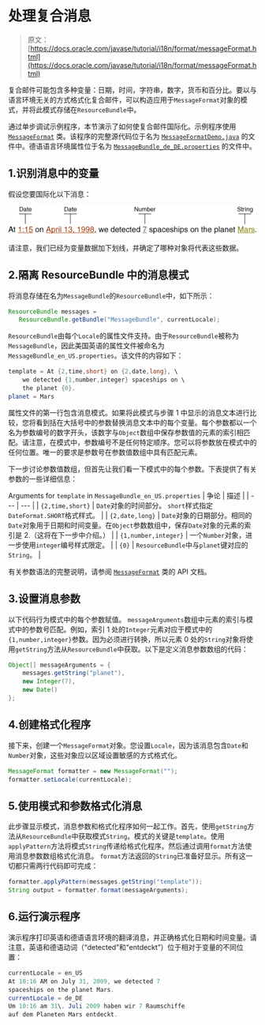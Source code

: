 # 处理复合消息

> 原文： [https://docs.oracle.com/javase/tutorial/i18n/format/messageFormat.html](https://docs.oracle.com/javase/tutorial/i18n/format/messageFormat.html)

复合邮件可能包含多种变量：日期，时间，字符串，数字，货币和百分比。要以与语言环境无关的方式格式化复合邮件，可以构造应用于`MessageFormat`对象的模式，并将此模式存储在`ResourceBundle`中。

通过单步调试示例程序，本节演示了如何使复合邮件国际化。示例程序使用 [`MessageFormat`](https://docs.oracle.com/javase/8/docs/api/java/text/MessageFormat.html) 类。该程序的完整源代码位于名为 [`MessageFormatDemo.java`](examples/MessageFormatDemo.java) 的文件中。德语语言环境属性位于名为 [`MessageBundle_de_DE.properties`](examples/MessageBundle_de_DE.properties) 的文件中。

## 1.识别消息中的变量

假设您要国际化以下消息：

![The following line of text: At 1:15 on April 13, 1998, we detected 7 spaceships on the planet Mars.  The variable data (1:15, April 13,1998, 7, and Mars) have been underlined.](img/e3ed737400f94a595293b94464e6df58.jpg)

请注意，我们已经为变量数据加下划线，并确定了哪种对象将代表这些数据。

## 2.隔离 ResourceBundle 中的消息模式

将消息存储在名为`MessageBundle`的`ResourceBundle`中，如下所示：

```java
ResourceBundle messages =
   ResourceBundle.getBundle("MessageBundle", currentLocale);

```

`ResourceBundle`由每个`Locale`的属性文件支持。由于`ResourceBundle`被称为`MessageBundle`，因此美国英语的属性文件被命名为`MessageBundle_en_US.properties`。该文件的内容如下：

```java
template = At {2,time,short} on {2,date,long}, \
    we detected {1,number,integer} spaceships on \
    the planet {0}.
planet = Mars

```

属性文件的第一行包含消息模式。如果将此模式与步骤 1 中显示的消息文本进行比较，您将看到括在大括号中的参数替换消息文本中的每个变量。每个参数都以一个名为参数编号的数字开头，该数字与`Object`数组中保存参数值的元素的索引相匹配。请注意，在模式中，参数编号不是任何特定顺序。您可以将参数放在模式中的任何位置。唯一的要求是参数号在参数值数组中具有匹配元素。

下一步讨论参数值数组，但首先让我们看一下模式中的每个参数。下表提供了有关参数的一些详细信息：

Arguments for `template` in `MessageBundle_en_US.properties`
| 争论 | 描述 |
| --- | --- |
| `{2,time,short}` | `Date`对象的时间部分。 `short`样式指定`DateFormat.SHORT`格式样式。 |
| `{2,date,long}` | `Date`对象的日期部分。相同的`Date`对象用于日期和时间变量。在`Object`参数数组中，保存`Date`对象的元素的索引是 2.（这将在下一步中介绍。） |
| `{1,number,integer}` | 一个`Number`对象，进一步使用`integer`编号样式限定。 |
| `{0}` | `ResourceBundle`中与`planet`键对应的`String`。 |

有关参数语法的完整说明，请参阅 [`MessageFormat`](https://docs.oracle.com/javase/8/docs/api/java/text/MessageFormat.html) 类的 API 文档。

## 3.设置消息参数

以下代码行为模式中的每个参数赋值。 `messageArguments`数组中元素的索引与模式中的参数号匹配。例如，索引 1 处的`Integer`元素对应于模式中的`{1,number,integer}`参数。因为必须进行转换，所以元素 0 处的`String`对象将使用`getString`方法从`ResourceBundle`中获取。以下是定义消息参数数组的代码：

```java
Object[] messageArguments = {
    messages.getString("planet"),
    new Integer(7),
    new Date()
};

```

## 4.创建格式化程序

接下来，创建一个`MessageFormat`对象。您设置`Locale`，因为该消息包含`Date`和`Number`对象，这些对象应以区域设置敏感的方式格式化。

```java
MessageFormat formatter = new MessageFormat("");
formatter.setLocale(currentLocale);

```

## 5.使用模式和参数格式化消息

此步骤显示模式，消息参数和格式化程序如何一起工作。首先，使用`getString`方法从`ResourceBundle`中获取模式`String`。模式的关键是`template`。使用`applyPattern`方法将模式`String`传递给格式化程序。然后通过调用`format`方法使用消息参数数组格式化消息。 `format`方法返回的`String`已准备好显示。所有这一切都只需两行代码即可完成：

```java
formatter.applyPattern(messages.getString("template"));
String output = formatter.format(messageArguments);

```

## 6.运行演示程序

演示程序打印英语和德语语言环境的翻译消息，并正确格式化日期和时间变量。请注意，英语和德语动词（“detected”和“entdeckt”）位于相对于变量的不同位置：

```java
currentLocale = en_US
At 10:16 AM on July 31, 2009, we detected 7
spaceships on the planet Mars.
currentLocale = de_DE
Um 10:16 am 31\. Juli 2009 haben wir 7 Raumschiffe
auf dem Planeten Mars entdeckt.

```
